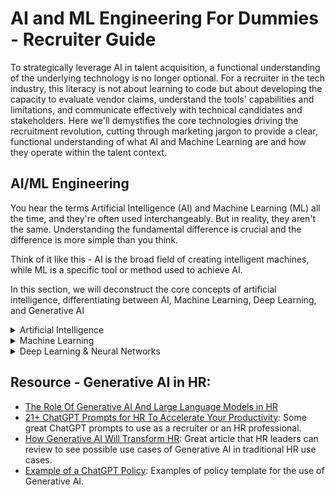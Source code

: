 # AI and ML Engineering For Dummies - Recruiter Guide
To strategically leverage AI in talent acquisition, a functional understanding of the underlying technology is no longer optional. For a recruiter in the tech industry, this literacy is not about learning to code but about developing the capacity to evaluate vendor claims, understand the tools' capabilities and limitations, and communicate effectively with technical candidates and stakeholders. Here we'll demystifies the core technologies driving the recruitment revolution, cutting through marketing jargon to provide a clear, functional understanding of what AI and Machine Learning are and how they operate within the talent context.

## **AI/ML Engineering**
You hear the terms Artificial Intelligence (AI) and Machine Learning (ML) all the time, and they're often used interchangeably. But in reality, they aren't the same. Understanding the fundamental difference is crucial and the difference is more simple than you think.

Think of it like this - AI is the broad field of creating intelligent machines, while ML is a specific tool or method used to achieve AI.

In this section, we will deconstruct the core concepts of artificial intelligence, differentiating between AI, Machine Learning, Deep Learning, and Generative AI

<details>
<summary>Artificial Intelligence</summary>
<br>
AI is best understood as a broad, umbrella field of computer science focused on creating machines that can simulate human cognitive functions like learning, reasoning, and problem-solving. It is the overarching concept that encompasses all other technologies discussed here.<br/>
<br>
<li>Example: Voice-assistants like Siri and Alexa, GPS and navigation apps like Google Maps, and even robot vacuums that can navigate the room and avoid obstacles.</li>
</details>

<details>
<summary>Machine Learning</summary>
<br>
ML is a critical subset of AI that gives computers the ability to learn from data without being explicitly programmed for every task. Instead of following a fixed set of rules, ML algorithms identify patterns in historical data to make predictions or decisions about new, unseen data. The key differentiator from AI is its capacity to improve its performance over time as it is exposed to more data. Even in ML, you will often hear two types, <code>traditional machine learning</code> and <code>deep learning</code>. We will cover deep learning in a seperate drop down but the biggest difference comes down to <code>feature selection</code> , a fancy term for telling the computer what important clues to look for in the data.<br/>
<br>
<code>Dummified version:</code> <i>Traditional ML</i> is like a bright apprentice. You need to guide it and teach it what to look for. It's smart and can learn patterns, but it relies on your expertise to point it in the right direction first. You have to do the heavy lifting of preparing the data and telling the model, "These are the important features you should pay attention to." This process is called <code>feature engineering.</code><br/>
</details>

<details>
<summary>Deep Learning & Neural Networks</summary>
<br>
<code>Deep Learning</code> is an advanced subfield of ML that utilizes <i>artificial neural networks</i> or <i>ANNs</i> for short, which are complex, multi-layered algorithms inspired by the structure of the human brain. A basic neural network consists of an input layer (where data enters), one or more hidden layers (where processing occurs), and an output layer (where the result is produced).<br/>
<br>
<code>Dummified version:</code> <i>Deep Learning</i> is like a master artisan who has spent a lifetime honing their craft. You don't need to give it a checklist. You simply show it the raw material and the desired outcome, and through immense experience, it figures out the important features for itself.
<br></br>
<b>Difference between Traditional ML and DL</b>
<br></br>
  
| Feature       | Classical ML | Deep Learning  |
| ------------- |----------------| -------------|
| Human Input      | Requires humans to identify and select important features   | Figures out the important features on its own |
| Data Needs      | Can work with smaller amounts of data        | Needs very large amounts of data to learn effectively |
| Complexity | Simiplier models       | High complex models with many layers (hence the term deep)|
| Best for | Simplier tasks like predicting house prices or filtering spam emails     | Complex tasks like facial recognition, self-driving cars or natural language translation |
</details>



## **Resource - Generative AI in HR:**
* [The Role Of Generative AI And Large Language Models in HR](https://joshbersin.com/2023/03/the-role-of-generative-ai-and-large-language-models-in-hr/)
* [21+ ChatGPT Prompts for HR To Accelerate Your Productivity](https://www.aihr.com/blog/chatgpt-prompts-for-hr/#Before): Some great ChatGPT prompts to use as a recruiter or an HR professional.
* [How Generative AI Will Transform HR](https://www.bcg.com/publications/2023/transforming-human-resources-using-generative-ai?utm_source=talentedgeweekly.beehiiv.com&utm_medium=referral&utm_campaign=talent-edge-weekly-issue-194): Great article that HR leaders can review to see possible use cases of Generative AI in traditional HR use cases.
* [Example of a ChatGPT Policy](https://trainual.com/template/chatgpt-policy): Examples of policy template for the use of Generative AI.

